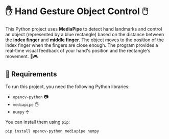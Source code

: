 # ✋ Hand Gesture Object Control 🖱️

This Python project uses **MediaPipe** to detect hand landmarks and control an object (represented by a blue rectangle) based on the distance between the **index finger** and **middle finger**. The object moves to the position of the index finger when the fingers are close enough. The program provides a real-time visual feedback of your hand's position and the rectangle's movement. 🤖🎮

## 🚀 Requirements

To run this project, you need the following Python libraries:

- `opencv-python` 📷
- `mediapipe` 🖐️
- `numpy` ➗

You can install them using `pip`:

```bash
pip install opencv-python mediapipe numpy
